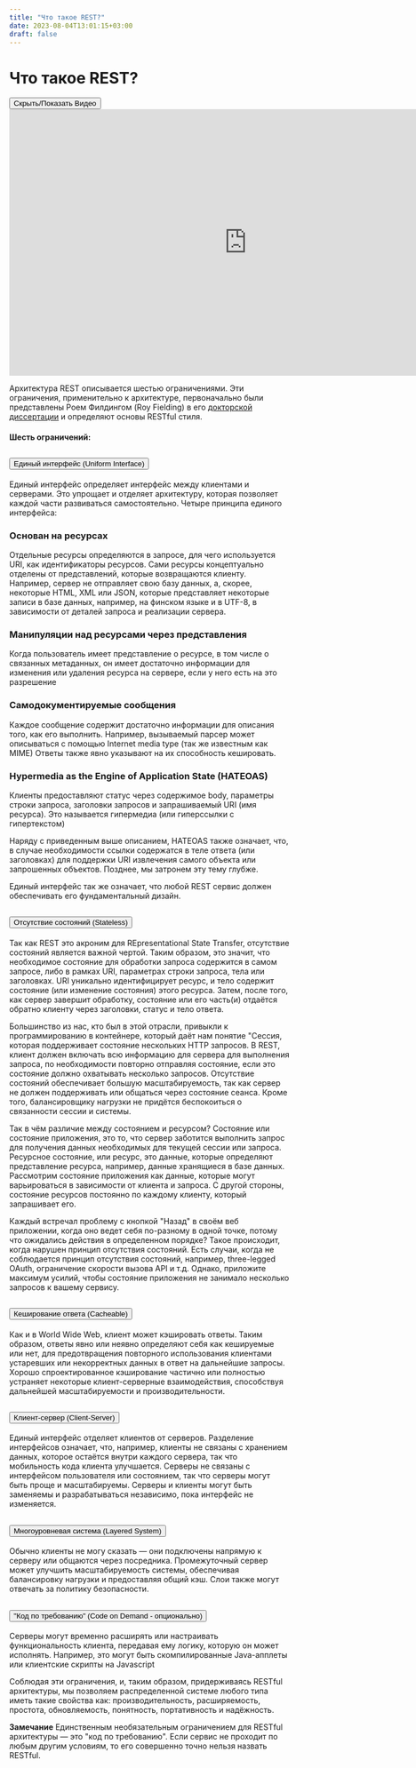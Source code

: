 ```yaml
---
title: "Что такое REST?"
date: 2023-08-04T13:01:15+03:00
draft: false
---
```


# Что такое REST?

<div class="my-3">
  <button class="btn btn-outline-primary btn-sm" data-bs-toggle="collapse" href="#video1" aria-expanded="false" aria-controls="collapseExample">Скрыть/Показать
    Видео</button>
</div>
<div id="video1" class="collapse show in">
  <iframe width="853" height="480" src="https://www.youtube.com/embed/llpr5924N7E" title="YouTube video player" frameborder="0" allow="accelerometer; autoplay; clipboard-write; encrypted-media; gyroscope; picture-in-picture" allowfullscreen></iframe>
</div>

Архитектура REST описывается шестью ограничениями. Эти ограничения, применительно к архитектуре, первоначально были представлены Роем Филдингом (Roy Fielding) в
его [докторской диссертации](http://www.ics.uci.edu/~fielding/pubs/dissertation/rest_arch_style.htm) и определяют основы RESTful стиля.

#### Шесть ограничений:

<div class="accordion" id="accordionPanelsStayOpenExample">
  <div class="accordion-item">
    <h2 class="accordion-header" id="panelsStayOpen-headingOne">
      <button class="accordion-button collapsed" type="button" data-bs-toggle="collapse" data-bs-target="#panelsStayOpen-collapseOne" aria-expanded="true" aria-controls="panelsStayOpen-collapseOne">
        Единый интерфейс (Uniform Interface)
      </button>
    </h2>
    <div id="panelsStayOpen-collapseOne" class="accordion-collapse collapse" aria-labelledby="panelsStayOpen-headingOne">
      <div class="accordion-body">
        <p>Единый интерфейс определяет интерфейс между клиентами и серверами.
          Это упрощает и отделяет архитектуру, которая позволяет каждой части развиваться самостоятельно.
          Четыре принципа единого интерфейса:</p>
        <h3>Основан на ресурсах</h3>
        <p>Отдельные ресурсы определяются в запросе, для чего используется URI, как идентификаторы ресурсов.
          Сами ресурсы концептуально отделены от представлений, которые возвращаются клиенту.
          Например, сервер не отправляет свою базу данных, а, скорее, некоторые HTML, XML или JSON,
          которые представляет некоторые записи в базе данных, например, на финском языке и в UTF-8,
          в зависимости от деталей запроса и реализации сервера.</p>
        <h3>Манипуляции над ресурсами через представления</h3>
        <p>Когда пользователь имеет представление о ресурсе, в том числе о связанных метаданных, он имеет
          достаточно информации для изменения или
          удаления ресурса на сервере, если у него есть на это разрешение</p>
        <h3>Самодокументируемые сообщения</h3>
        <p>Каждое сообщение содержит достаточно информации для описания того, как его выполнить.
          Например, вызываемый парсер может описываться с помощью Internet media type (так же известным как MIME)
          Ответы также явно указывают на их способность кешировать.
        <h3>Hypermedia as the Engine of Application State (HATEOAS)</h3>
        <p>Клиенты предоставляют статус через содержимое body, параметры строки запроса, заголовки запросов и
          запрашиваемый URI (имя ресурса).
          Это называется гипермедиа (или гиперссылки с гипертекстом) </p>
        <p>Наряду с приведенным выше описанием, HATEOAS также означает, что, в случае необходимости
          ссылки содержатся в теле ответа (или заголовках) для поддержки URI извлечения самого объекта или
          запрошенных объектов.
          Позднее, мы затронем эту тему глубже.</p>
        <p>Единый интерфейс так же означает, что любой REST сервис должен обеспечивать его фундаментальный дизайн.
        </p>
      </div>
    </div>
  </div>
  <div class="accordion-item">
    <h2 class="accordion-header" id="panelsStayOpen-headingTwo">
      <button class="accordion-button collapsed" type="button" data-bs-toggle="collapse" data-bs-target="#panelsStayOpen-collapseTwo" aria-expanded="false" aria-controls="panelsStayOpen-collapseTwo">
        Отсутствие состояний (Stateless)
      </button>
    </h2>
    <div id="panelsStayOpen-collapseTwo" class="accordion-collapse collapse" aria-labelledby="panelsStayOpen-headingTwo">
      <div class="accordion-body">
        <p>Так как REST это акроним для REpresentational State Transfer, отсутствие состояний является важной
          чертой.
          Таким образом, это значит, что необходимое состояние для обработки запроса содержится в самом запросе,
          либо в рамках URI, параметрах строки запроса, тела или заголовках.
          URI уникально идентифицирует ресурс, и тело содержит состояние (или изменение состояния) этого ресурса.
          Затем, после того, как сервер завершит обработку, состояние или его часть(и) отдаётся обратно клиенту
          через заголовки, статус и тело ответа.</p>
        <p>Большинство из нас, кто был в этой отрасли, привыкли к программированию в контейнере, который
          даёт нам понятие "Сессия, которая поддерживает состояние нескольких HTTP запросов.
          В REST, клиент должен включать всю информацию для сервера для выполнения запроса,
          по необходимости повторно отправляя состояние, если это состояние должно охватывать несколько запросов.
          Отсутствие состояний обеспечивает большую масштабируемость, так как сервер не должен поддерживать или
          общаться через состояние сеанса.
          Кроме того, балансировщику нагрузки не придётся беспокоиться о связанности сессии и системы.</p>
        <p> Так в чём различие между состоянием и ресурсом?
          Состояние или состояние приложения, это то, что сервер заботится выполнить запрос для получения данных
          необходимых для текущей сессии или запроса.
          Ресурсное состояние, или ресурс, это данные, которые определяют представление ресурса, например, данные
          хранящиеся в базе данных.
          Рассмотрим состояние приложения как данные, которые могут варьироваться в зависимости от клиента и
          запроса.
          С другой стороны, состояние ресурсов постоянно по каждому клиенту, который запрашивает его.</p>
        <p> Каждый встречал проблему с кнопкой "Назад" в своём веб приложении, когда оно ведет себя по-разному в
          одной точке, потому что ожидались действия в определенном порядке?
          Такое происходит, когда нарушен принцип отсутствия состояний. Есть случаи, когда не соблюдается принцип 
          отсутствия состояний, например, three-legged OAuth, ограничение скорости вызова API и т.д.
          Однако, приложите максимум усилий, чтобы состояние приложения не занимало несколько запросов к вашему
          сервису.</p>
      </div>
    </div>
  </div>
  <div class="accordion-item">
    <h2 class="accordion-header" id="panelsStayOpen-headingThree">
      <button class="accordion-button collapsed" type="button" data-bs-toggle="collapse" data-bs-target="#panelsStayOpen-collapseThree" aria-expanded="false" aria-controls="panelsStayOpen-collapseThree">
        Кеширование ответа (Cacheable)
      </button>
    </h2>
    <div id="panelsStayOpen-collapseThree" class="accordion-collapse collapse" aria-labelledby="panelsStayOpen-headingThree">
      <div class="accordion-body">
        <p>Как и в World Wide Web, клиент может кэшировать ответы.
        Таким образом, ответы явно или неявно определяют себя как кешируемые или нет,
        для предотвращения повторного использования клиентами устаревших или некорректных данных в ответ на
        дальнейшие запросы. Хорошо спроектированное кэширование частично или полностью устраняет некоторые клиент-серверные
        взаимодействия, способствуя дальнейшей масштабируемости и производительности.
        </p>
      </div>
    </div>
  </div>
    <div class="accordion-item">
    <h2 class="accordion-header" id="panelsStayOpen-headingFour">
      <button class="accordion-button collapsed" type="button" data-bs-toggle="collapse" data-bs-target="#panelsStayOpen-collapseFour" aria-expanded="false" aria-controls="panelsStayOpen-collapseFour">
        Клиент-сервер (Client-Server)
      </button>
    </h2>
    <div id="panelsStayOpen-collapseFour" class="accordion-collapse collapse" aria-labelledby="panelsStayOpen-headingFour">
      <div class="accordion-body">
        <p>Единый интерфейс отделяет клиентов от серверов.
        Разделение интерфейсов означает, что, например, клиенты не связаны с хранением данных,
        которое остаётся внутри каждого сервера, так что мобильность кода клиента улучшается.
        Серверы не связаны с интерфейсом пользователя или состоянием, так что серверы могут быть проще и
        масштабируемы.
        Серверы и клиенты могут быть заменяемы и разрабатываться независимо, пока интерфейс не изменяется.</p>
      </div>
    </div>
  </div>
    <div class="accordion-item">
    <h2 class="accordion-header" id="panelsStayOpen-headingFive">
      <button class="accordion-button collapsed" type="button" data-bs-toggle="collapse" data-bs-target="#panelsStayOpen-collapseFive" aria-expanded="false" aria-controls="panelsStayOpen-collapseFive">
        Многоуровневая система (Layered System)
      </button>
    </h2>
    <div id="panelsStayOpen-collapseFive" class="accordion-collapse collapse" aria-labelledby="panelsStayOpen-headingFive">
      <div class="accordion-body">
        <p>Обычно клиенты не могу сказать — они подключены напрямую к серверу или общаются через посредника.
        Промежуточный сервер может улучшить масштабируемость системы, обеспечивая балансировку нагрузки и
        предоставляя общий кэш.
        Слои также могут отвечать за политику безопасности.</p>
      </div>
    </div>
  </div>
    <div class="accordion-item">
    <h2 class="accordion-header" id="panelsStayOpen-headingSix">
      <button class="accordion-button collapsed" type="button" data-bs-toggle="collapse" data-bs-target="#panelsStayOpen-collapseSix" aria-expanded="false" aria-controls="panelsStayOpen-collapseSix">
        "Код по требованию" (Code on Demand - опционально)
      </button>
    </h2>
    <div id="panelsStayOpen-collapseSix" class="accordion-collapse collapse" aria-labelledby="panelsStayOpen-headingSix">
      <div class="accordion-body">
        <p>Серверы могут временно расширять или настраивать функциональность
          клиента, передавая ему логику, которую он может исполнять. Например, это
          могут быть скомпилированные Java-апплеты или клиентские скрипты на
          Javascript</p>
        <p>Соблюдая эти ограничения, и, таким образом, придерживаясь RESTful архитектуры,
          мы позволяем распределенной системе любого типа иметь такие свойства как:
          производительность, расширяемость, простота, обновляемость, понятность,
          портативность и надёжность.</p>
        <p><strong>Замечание</strong> Единственным необязательным ограничением
          для RESTful архитектуры — это "код по требованию".
          Если сервис не проходит по любым другим условиям, то его совершенно точно
          нельзя назвать RESTful.</p>
      </div>
    </div>
  </div>
</div>